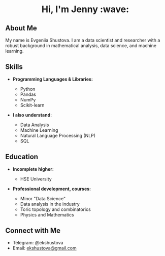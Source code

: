 <h1 align="center">Hi, I'm Jenny :wave:</h1>

## About Me
My name is Evgeniia Shustova. I am a data scientist and researcher with a robust background in mathematical analysis, data science, and machine learning.

## Skills

- **Programming Languages & Libraries:**
  - Python
  - Pandas
  - NumPy
  - Scikit-learn

- **I also understand:**
  - Data Analysis
  - Machine Learning
  - Natural Language Processing (NLP)
  - SQL

## Education
- **Incomplete higher:**
  - HSE University
 
- **Professional development, courses:**
  - Minor "Data Science"
  - Data analysis in the industry
  - Toric topology and combinatorics
  - Physics and Mathematics

## Connect with Me

- Telegram: @ekshustova
- Email: ekshustova@gmail.com
